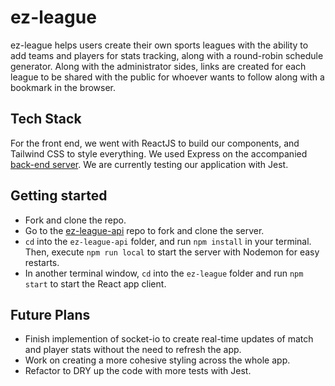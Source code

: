# ez-league

ez-league helps users create their own sports leagues with the ability to add teams and players for stats tracking, along with a round-robin schedule generator. Along with the administrator sides, links are created for each league to be shared with the public for whoever wants to follow along with a bookmark in the browser.

## Tech Stack

For the front end, we went with ReactJS to build our components, and Tailwind CSS to style everything. We used Express on the accompanied [back-end server](https://github.com/jjjjjjonathan/ez-league-api). We are currently testing our application with Jest.

## Getting started

- Fork and clone the repo.
- Go to the [ez-league-api](https://github.com/jjjjjjonathan/ez-league-api) repo to fork and clone the server.
- `cd` into the `ez-league-api` folder, and run `npm install` in your terminal. Then, execute `npm run local` to start the server with Nodemon for easy restarts.
- In another terminal window, `cd` into the `ez-league` folder and run `npm start` to start the React app client.

## Future Plans

- Finish implemention of socket-io to create real-time updates of match and player stats without the need to refresh the app.
- Work on creating a more cohesive styling across the whole app.
- Refactor to DRY up the code with more tests with Jest.
